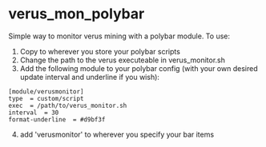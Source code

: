 # verus_mon_polybar

Simple way to monitor verus mining with a polybar module. 
To use:
1. Copy to wherever you store your polybar scripts
2. Change the path to the verus executeable in verus_monitor.sh
3. Add the following module to your polybar config (with your own desired update interval and underline if you wish):

```
[module/verusmonitor]
type  = custom/script
exec  = /path/to/verus_monitor.sh
interval  = 30
format-underline  = #d9bf3f
```
4. add 'verusmonitor' to wherever you specify your bar items
